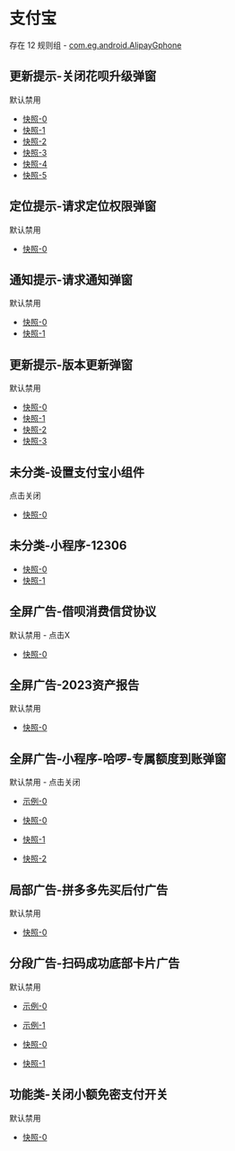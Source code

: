 # 支付宝

存在 12 规则组 - [com.eg.android.AlipayGphone](/src/apps/com.eg.android.AlipayGphone.ts)

## 更新提示-关闭花呗升级弹窗

默认禁用

- [快照-0](https://i.gkd.li/i/12737055)
- [快照-1](https://i.gkd.li/i/13183946)
- [快照-2](https://i.gkd.li/i/12826077)
- [快照-3](https://i.gkd.li/i/12915864)
- [快照-4](https://i.gkd.li/i/13631362)
- [快照-5](https://i.gkd.li/i/13857535)

## 定位提示-请求定位权限弹窗

默认禁用

- [快照-0](https://i.gkd.li/i/12792688)

## 通知提示-请求通知弹窗

默认禁用

- [快照-0](https://i.gkd.li/i/13194955)
- [快照-1](https://i.gkd.li/i/13669620)

## 更新提示-版本更新弹窗

默认禁用

- [快照-0](https://i.gkd.li/i/13327095)
- [快照-1](https://i.gkd.li/i/13490805)
- [快照-2](https://i.gkd.li/i/13580594)
- [快照-3](https://i.gkd.li/i/13490797)

## 未分类-设置支付宝小组件

点击关闭

- [快照-0](https://i.gkd.li/i/13327349)

## 未分类-小程序-12306

- [快照-0](https://i.gkd.li/i/13763314)
- [快照-1](https://i.gkd.li/i/13763315)

## 全屏广告-借呗消费信贷协议

默认禁用 - 点击X

- [快照-0](https://i.gkd.li/i/13915022)

## 全屏广告-2023资产报告

默认禁用

- [快照-0](https://i.gkd.li/i/14112225)

## 全屏广告-小程序-哈啰-专属额度到账弹窗

默认禁用 - 点击关闭

- [示例-0](https://m.gkd.li/57941037/bfc87673-cba3-4a5b-ba77-210de8244604)

- [快照-0](https://i.gkd.li/i/14112224)
- [快照-1](https://i.gkd.li/i/14176001)
- [快照-2](https://i.gkd.li/i/14602610)

## 局部广告-拼多多先买后付广告

默认禁用

- [快照-0](https://i.gkd.li/i/13832300)

## 分段广告-扫码成功底部卡片广告

默认禁用

- [示例-0](https://m.gkd.li/101449500/251acfea-4c83-46b9-a016-e718dacaa75b)
- [示例-1](https://m.gkd.li/101449500/22b353c4-fc2a-4461-b0b5-6e5cd7253893)

- [快照-0](https://i.gkd.li/i/14546044)
- [快照-1](https://i.gkd.li/i/14546047)

## 功能类-关闭小额免密支付开关

默认禁用

- [快照-0](https://i.gkd.li/i/14627775)

